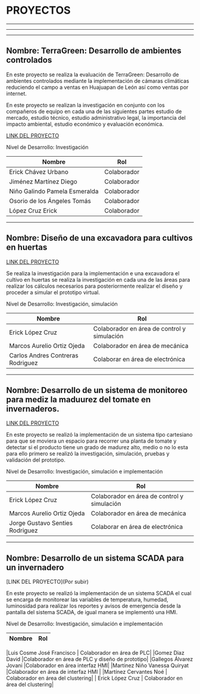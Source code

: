 # PROYECTOS

---

---


---

## Nombre: **TerraGreen: Desarrollo de ambientes controlados**




En este proyecto se realiza la evaluación de TerraGreen: Desarrollo de ambientes controlados mediante la implementación de cámaras climáticas reduciendo el campo a ventas en Huajuapan de León así como ventas por internet.

En este proyecto se realizan la investigación en conjunto con los compañeros de equipo en cada una de las siguientes partes estudio de mercado, estudio técnico, estudio administrativo legal, la importancia del impacto ambiental, estudio económico y evaluación económica.

[LINK DEL PROYECTO](https://drive.google.com/file/d/1B2amRmLYHrzueNwFi7FCP0GPzkvrNsbW/view?usp=sharing)

Nivel de Desarrollo: Investigación

| Nombre                                  | Rol         |
|-----------------------------------------|-------------|
| Erick Chávez Urbano                     | Colaborador |
| Jiménez Martínez Diego                  | Colaborador |
| Niño Galindo Pamela Esmeralda           | Colaborador |
| Osorio de los Ángeles Tomás             | Colaborador |
| López Cruz Erick                        | Colaborador |

---

## Nombre:   Diseño de una excavadora para cultivos en huertas

[LINK DEL PROYECTO](https://drive.google.com/file/d/1cPDh4uy8YpbTmI8Kl_ffilPy6Lt7HlvX/view?usp=sharing)

Se realiza la investigación para la implementación e una excavadora el cultivo en huertas se realiza la investigación en cada una de las áreas para realizar los cálculos necesarios para posteriormente realizar el diseño y proceder a simular el prototipo virtual.

Nivel de Desarrollo: Investigación, simulación

| Nombre                                  | Rol         |
|-----------------------------------------|-------------|
| Erick López Cruz                        | Colaborador en área de control y simulación |
| Marcos Aurelio Ortiz Ojeda               | Colaborador en área de mecánica |
|Carlos Andres Contreras Rodriguez         |Colaborar en área de electrónica|

---



## Nombre:   Desarrollo de un sistema de monitoreo para mediz la maduurez del tomate en invernaderos.    

[LINK DEL PROYECTO](https://drive.google.com/file/d/1IWx1uug2jpLCYcbQHLIxPNc7Dbh7oqAw/view?usp=sharing)

En este proyecto se realizó la implementación de un sistema tipo cartesiano para que se moviera un espacio para recorrer una planta de tomate y detectar si el producto tiene un grado de madurez alto, medio o no lo esta para ello primero se realizó la investigación, simulación, pruebas y validación del prototipo.

Nivel de Desarrollo: Investigación, simulación e implementación

| Nombre                                  | Rol         |
|-----------------------------------------|-------------|
| Erick López Cruz                        | Colaborador en área de control y simulación |
| Marcos Aurelio Ortiz Ojeda               | Colaborador en área de mecánica |
|Jorge Gustavo Senties Rodriguez      |Colaborar en área de electrónica|

---


## Nombre:   Desarrollo de un sistema SCADA para un invernadero

[LINK DEL PROYECTO](Por subir)

En este proyecto se realizó la implementación de un sistema SCADA el cual se encarga de monitorear las variables de temperatura, humedad, luminosidad para realizar los reportes y avisos de emergencia desde la pantalla del sistema SCADA, de igual manera se implementó una HMI.

Nivel de Desarrollo: Investigación, simulación e implementación

| Nombre                                  | Rol         |
|-----------------------------------------|-------------|

|Luis Cosme José Francisco          | Colaborador en área de PLC|
|Gomez Diaz David      |Colaborador en área de PLC y diseño de prototipo|
|Gallegos Álvarez Jovani      |Colaborador en área interfaz HMI|
|Martinez Niño Vanessa Quiryat   |Colaborador en área de interfaz HMI |
|Martínez Cervantes Noé | Colaborador en  área del clustering|
| Erick López Cruz  | Colaborador en  área del clustering|
